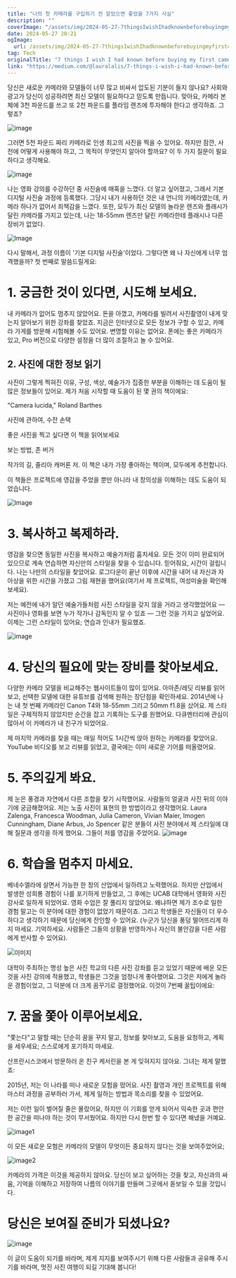 ```yaml
---
title: "나의 첫 카메라를 구입하기 전 알았으면 좋았을 7가지 사실"
description: ""
coverImage: "/assets/img/2024-05-27-7thingsIwishIhadknownbeforebuyingmyfirstcamera_0.png"
date: 2024-05-27 20:21
ogImage: 
  url: /assets/img/2024-05-27-7thingsIwishIhadknownbeforebuyingmyfirstcamera_0.png
tag: Tech
originalTitle: "7 things I wish I had known before buying my first camera"
link: "https://medium.com/@lauralalis/7-things-i-wish-i-had-known-before-buying-my-first-camera-5bdbd22fddbf"
---
```



당신은 새로운 카메라와 모델들이 너무 많고 비싸서 압도된 기분이 들지 않나요? 사회와 광고가 당신이 성공하려면 최신 모델이 필요하다고 믿도록 만듭니다. 맞아요, 카메라 본체에 3천 파운드를 쓰고 또 2천 파운드를 플라임 렌즈에 투자해야 한다고 생각하죠. 그렇죠?

![image](/assets/img/2024-05-27-7thingsIwishIhadknownbeforebuyingmyfirstcamera_0.png)

그러면 5천 파운드 짜리 카메라로 인생 최고의 사진을 찍을 수 있어요. 하지만 잠깐, 사전에 어떻게 사용해야 하고, 그 목적이 무엇인지 알아야 할까요? 이 두 가지 질문이 필요하다고 생각해요.

![image](/assets/img/2024-05-27-7thingsIwishIhadknownbeforebuyingmyfirstcamera_1.png)

<div class="content-ad"></div>

나는 영화 강의를 수강하던 중 사진술에 매혹을 느꼈다. 더 알고 싶어졌고, 그래서 기본 디지털 사진술 과정에 등록했다. 그당시 내가 사용하던 것은 내 언니의 카메라였는데, 카메라 하나가 없어서 죄책감을 느꼈다. 또한, 모두가 최신 모델의 놀라운 렌즈와 플래시가 달린 카메라를 가지고 있는데, 나는 18-55mm 렌즈만 달린 카메라한테 플래시나 다른 장비가 없었다.

![Image](/assets/img/2024-05-27-7thingsIwishIhadknownbeforebuyingmyfirstcamera_2.png)

다시 말해서, 과정 이름이 '기본 디지털 사진술'이었다. 그렇다면 왜 나 자신에게 너무 엄격했을까? 첫 번째로 말씀드릴게요:

# 1. 궁금한 것이 있다면, 시도해 보세요.

<div class="content-ad"></div>

내 카메라가 없어도 멈추지 않았어요. 돈을 아꼈고, 카메라를 빌려서 사진촬영이 내게 맞는지 알아보기 위한 강좌를 찾았죠. 지금은 인터넷으로 모든 정보가 구할 수 있고, 카메라 가게를 방문해 시험해볼 수도 있어요. 변명할 이유는 없어요. 폰에는 좋은 카메라가 있고, Pro 버전으로 다양한 설정을 더 많이 조절하고 놀 수 있어요.

## 2. 사진에 대한 정보 읽기

사진이 그렇게 찍혀진 이유, 구성, 색상, 예술가가 집중한 부분을 이해하는 데 도움이 될 많은 정보들이 있어요. 제가 처음 시작할 때 도움이 된 몇 권의 책이에요:

"Camera lucida," Roland Barthes

<div class="content-ad"></div>

사진에 관하여, 수잔 손택

좋은 사진을 찍고 싶다면 이 책을 읽어보세요

보는 방법, 존 버거

작가의 길, 줄리아 캐머론 저. 이 책은 내가 가장 좋아하는 책이며, 모두에게 추천합니다.

<div class="content-ad"></div>

이 책들은 프로젝트에 영감을 주었을 뿐만 아니라 내 창의성을 이해하는 데도 도움이 되었습니다.

![Image](/assets/img/2024-05-27-7thingsIwishIhadknownbeforebuyingmyfirstcamera_3.png)

# 3. 복사하고 복제하라.

영감을 찾으면 동일한 사진을 복사하고 예술가처럼 훔치세요. 모든 것이 이미 완료되어 있으므로 계속 연습하면 자신만의 스타일을 찾을 수 있습니다. 믿어줘요, 시간이 걸립니다. 나는 나만의 스타일을 찾았어요. 로그다운이 끝난 이후에 시간을 내어 내 자신과 자아상을 위한 시간을 가졌고 그림 재현을 했어요(여기서 제 프로젝트, 여성미술을 확인해 보세요).

<div class="content-ad"></div>

저는 예전에 내가 알던 예술가들처럼 사진 스타일을 갖지 않을 거라고 생각했었어요 — 사진이나 영화를 보면 누가 작가나 감독인지 알 수 있죠 — 그런 것을 가지고 싶었어요. 이제는 그런 스타일이 있어요; 연습과 인내가 필요했죠.

![image](/assets/img/2024-05-27-7thingsIwishIhadknownbeforebuyingmyfirstcamera_4.png)

# 4. 당신의 필요에 맞는 장비를 찾아보세요.

다양한 카메라 모델을 비교해주는 웹사이트들이 많이 있어요. 아마존/레딧 리뷰를 읽어보고, 선택한 모델에 대한 유튜브를 검색해 원하는 장단점을 확인하세요. 2014년에 나는 내 첫 번째 카메라인 Canon T4와 18-55mm 그리고 50mm f1.8을 샀어요. 제 스타일은 구체적하지 않았지만 순간을 잡고 기록하는 도구를 원했어요. 다큐멘터리에 관심이 많아서 이 카메라가 내 친구가 되었어요.

<div class="content-ad"></div>

제 마지막 카메라를 찾을 때는 매일 적어도 1시간씩 앉아 원하는 카메라를 찾았어요. YouTube 비디오를 보고 리뷰를 읽었고, 결국에는 이미 새로운 기어를 떠올렸어요.
# 5. 주의깊게 봐요.
제 눈은 풍경과 자연에서 다른 조합을 찾기 시작했어요. 사람들의 얼굴과 사진 뒤의 이야기에 궁금해졌어요. 저는 노출 사진이 표현의 한 방법이라고 생각했어요. Laura Zalenga, Francesca Woodman, Julia Cameron, Vivian Maier, Imogen Cunningham, Diane Arbus, Jo Spencer 같은 분들이 사진 분야에서 제 스타일에 대해 질문과 생각을 하게 했어요. 그들이 저를 영감을 주었어요.
![image](/assets/img/2024-05-27-7thingsIwishIhadknownbeforebuyingmyfirstcamera_5.png)

<div class="content-ad"></div>

# 6. 학습을 멈추지 마세요.

베네수엘라에 살면서 가능한 한 창의 산업에서 일하려고 노력했어요. 하지만 산업에서 발생한 성희롱 경험이 나를 포기하게 만들었고, 그 후에는 UCAB 대학에서 영화와 사진 강사로 일하게 되었어요. 영화 수업은 잘 풀리지 않았어요. 왜냐하면 제가 조수로 일한 경험 말고는 이 분야에 대한 경험이 없었기 때문이죠. 그리고 학생들은 자신들이 더 우수하다고 생각하기 때문에 당신에게 잔인할 수 있어요. (누군가 당신을 풍덩 떨어뜨리게 하지 마세요. 기억하세요. 사람들은 그들의 상황을 반영하거나 자신의 불안감을 다른 사람에게 반사할 수 있어요).

![이미지](/assets/img/2024-05-27-7thingsIwishIhadknownbeforebuyingmyfirstcamera_6.png)

대학이 주최하는 명성 높은 사진 학교의 다른 사진 강좌를 듣고 있었기 때문에 배운 모든 것을 사진 강의에 적용했고, 학생들은 그것을 엄청나게 좋아했어요. 그것은 저에게 놀라운 경험이었고, 그 덕분에 더 크게 꿈꾸기로 결정했어요. 이것이 7번째 꿀팁이에요:

<div class="content-ad"></div>

# 7. 꿈을 쫓아 이루어보세요.

"쫓는다"고 말할 때는 단순히 꿈을 꾸지 말고, 정보를 찾아보고, 도움을 요청하고, 계획을 세우세요; 스스로에게 포기하지 마세요.

산프란시스코에서 방문하러 온 친구 케서린을 본 게 잊혀지지 않아요. 그녀는 제게 말했죠:

2015년, 저는 이 나라를 떠나 새로운 모험을 떴어요. 사진 촬영과 개인 프로젝트를 위해 마스터 과정을 공부하러 가서, 제게 일하는 방법과 목소리를 찾을 수 있었어요.

<div class="content-ad"></div>

저는 이런 일이 벌어질 줄은 몰랐어요, 하지만 이 기회를 얻게 되어서 익숙한 곳과 편안한 공간을 떠나야 하는 것이 무서웠어요. 하지만 다시 한번 할 수 있다면 해냈을 거예요.

![image1](/assets/img/2024-05-27-7thingsIwishIhadknownbeforebuyingmyfirstcamera_7.png)

이 모든 새로운 모험은 카메라의 모델이 무엇이든 중요하지 않다는 것을 보여주었어요;

![image2](/assets/img/2024-05-27-7thingsIwishIhadknownbeforebuyingmyfirstcamera_8.png)

<div class="content-ad"></div>

카메라의 가격은 이것을 제공하지 않아요. 당신이 보고 싶어하는 것을 찾고, 자신과의 싸움, 기억을 이해하고 저장하여 나름의 이야기를 만들며 그곳에서 돋보일 수 있을 것입니다.

# 당신은 보여질 준비가 되셨나요?

![image](/assets/img/2024-05-27-7thingsIwishIhadknownbeforebuyingmyfirstcamera_9.png)

이 글이 도움이 되기를 바라며, 제게 지지를 보여주시기 위해 다른 사람들과 공유해 주시기를 바라며, 멋진 사진 여행이 되길 기대해 봅니다!